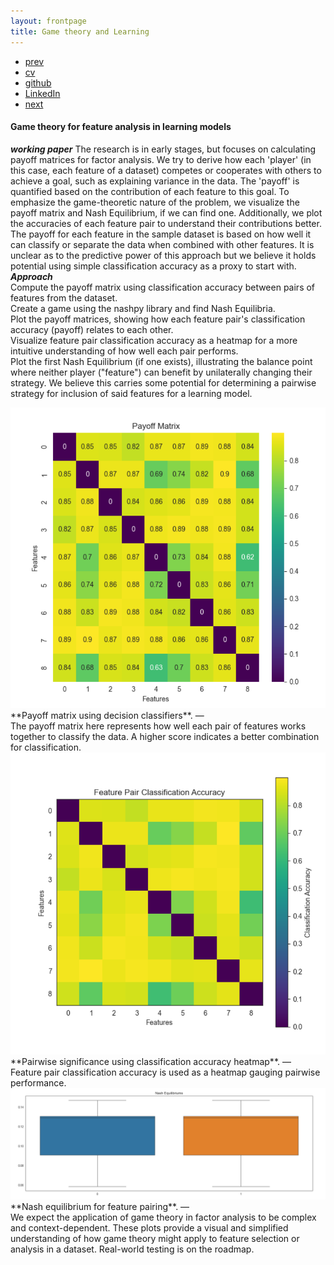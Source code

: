 ```yaml
---
layout: frontpage
title: Game theory and Learning
---
```


<div class="navbar">
  <div class="navbar-inner">
      <ul class="nav">
          <li><a href="relheg.html">prev</a></li>          
          <li><a href="{{ BASE_PATH }}/jshah-public.pdf">cv</a></li>
          <li><a href="https://github.com/javedmshah">github</a></li>
          <li><a href="https://linkedin.com/in/javedmaqboolshah">LinkedIn</a></li>
          <li><a href="emotion_agency.html">next</a></li>          
      </ul>
  </div>
</div>

#### Game theory for feature analysis in learning models
***working paper***
The research is in early stages, but focuses on calculating payoff matrices for factor analysis. We try to derive how each 'player' (in this case, each feature of a dataset) competes or cooperates with others to achieve a goal, such as explaining variance in the data. The 'payoff' is quantified based on the contribution of each feature to this goal. To emphasize the game-theoretic nature of the problem, we visualize the payoff matrix and Nash Equilibrium, if we can find one. Additionally, we  plot the accuracies of each feature pair to understand their contributions better. The payoff for each feature in the sample dataset is based on how well it can classify or separate the data when combined with other features. It is unclear as to the predictive power of this approach but we believe it holds potential using simple classification accuracy as a proxy to start with.
***Approach*** <br>
Compute the payoff matrix using classification accuracy between pairs of features from the dataset.<br>
Create a game using the nashpy library and find Nash Equilibria.<br>
Plot the payoff matrices, showing how each feature pair's classification accuracy (payoff) relates to each other.<br>
Visualize feature pair classification accuracy as a heatmap for a more intuitive understanding of how well each pair performs.<br>
Plot the first Nash Equilibrium (if one exists), illustrating the balance point where neither player ("feature") can benefit by unilaterally changing their strategy. We believe this carries some potential for determining a pairwise strategy for inclusion of said features for a learning model. <br>

<img src="payoffs.png" alt="glm" width="800"/>
**Payoff matrix using decision classifiers**. &mdash; <br>
The payoff matrix here represents how well each pair of features works together to classify the data. A higher score indicates a better combination for classification.<br>

<img src="gt_feature_classes.png" alt="glm" width="800"/>
**Pairwise significance using classification accuracy heatmap**. &mdash; <br>
Feature pair classification accuracy is used as a heatmap gauging pairwise performance.<br>

<img src="nasheqbox.png" alt="glm" width="800"/>
**Nash equilibrium for feature pairing**. &mdash; <br>
We expect the application of game theory in factor analysis to be complex and context-dependent. These plots provide a visual and simplified understanding of how game theory might apply to feature selection or analysis in a dataset. Real-world testing is on the roadmap.<br>
